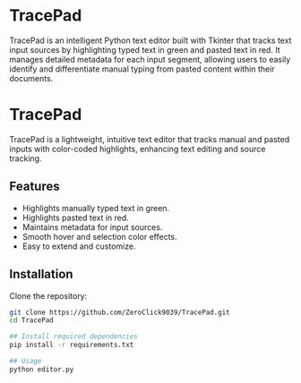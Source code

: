 # TracePad
TracePad is an intelligent Python text editor built with Tkinter that tracks text input sources by highlighting typed text in green and pasted text in red. It manages detailed metadata for each input segment, allowing users to easily identify and differentiate manual typing from pasted content within their documents.


# TracePad

TracePad is a lightweight, intuitive text editor that tracks manual and pasted inputs with color-coded highlights, enhancing text editing and source tracking.

## Features
- Highlights manually typed text in green.
- Highlights pasted text in red.
- Maintains metadata for input sources.
- Smooth hover and selection color effects.
- Easy to extend and customize.

## Installation
Clone the repository:
```bash
git clone https://github.com/ZeroClick9039/TracePad.git
cd TracePad

## Install required dependencies
pip install -r requirements.txt

## Usage
python editor.py
